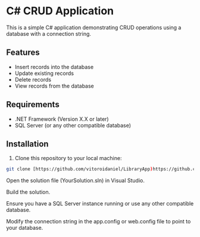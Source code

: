 # C# CRUD Application

This is a simple C# application demonstrating CRUD operations using a database with a connection string.

## Features

- Insert records into the database
- Update existing records
- Delete records
- View records from the database

## Requirements

- .NET Framework (Version X.X or later)
- SQL Server (or any other compatible database)

## Installation

1. Clone this repository to your local machine:

```bash
git clone [https://github.com/vitoroidaniel/LibraryApp)https://github.com/vitoroidaniel/LibraryApp]
```

  Open the solution file (YourSolution.sln) in Visual Studio.

  Build the solution.

  Ensure you have a SQL Server instance running or use any other compatible database.

  Modify the connection string in the app.config or web.config file to point to your database.

  <connectionStrings>
    <add name="YourConnectionStringName" connectionString="Data Source=YourServerName;Initial Catalog=YourDatabaseName;Integrated Security=True;" providerName="System.Data.SqlClient" />
  </connectionStrings>

